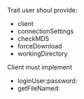 Trait user shoul provide:

- client 
- connectionSettings
- checkMD5
- forceDownload
- workingDirectory 

Client must implement

- loginUser:password:
- getFileNamed:
